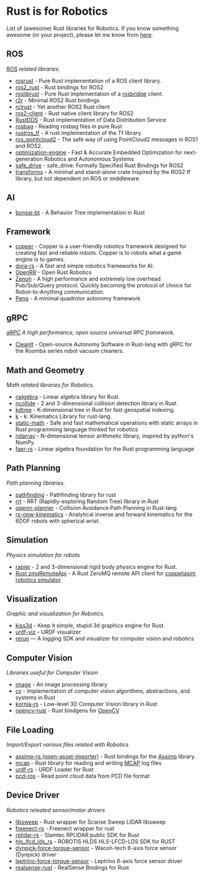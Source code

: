 # Rust is for Robotics

List of (awesome) Rust libraries for Robotics. If you know something awesome (or your project), please let me know from [here](https://github.com/robotics-rs/robotics.rs/pulls).

## ROS

*[ROS](http://www.ros.org/) related libraries.*

* [rosrust](https://github.com/adnanademovic/rosrust) - Pure Rust implementation of a ROS client library.
* [ros2_rust](https://github.com/ros2-rust/ros2_rust) -  Rust bindings for ROS2
* [roslibrust](https://github.com/Carter12s/roslibrust) - Pure Rust implementation of a [rosbridge](https://github.com/RobotWebTools/rosbridge_suite) client.
* [r2r](https://github.com/sequenceplanner/r2r) - Minimal ROS2 Rust bindings
* [rclrust](https://github.com/rclrust/rclrust) - Yet another ROS2 Rust client
* [ros2-client](https://github.com/Atostek/ros2-client) - Rust native client library for ROS2
* [RustDDS](https://github.com/jhelovuo/RustDDS) - Rust implementation of Data Distribution Service
* [rosbag](https://github.com/SkoltechRobotics/rosbag-rs) - Reading rosbag files in pure Rust
* [rustros_tf](https://github.com/arjo129/rustros_tf) - A rust implementation of the Tf library.
* [ros_pointcloud2](https://github.com/stelzo/ros_pointcloud2) - The safe way of using PointCloud2 messages in ROS1 and ROS2.
* [optimization-engine](https://alphaville.github.io/optimization-engine/) - Fast & Accurate Embedded Optimization for next-generation Robotics and Autonomous Systems
* [safe_drive](https://github.com/tier4/safe_drive) - safe_drive: Formally Specified Rust Bindings for ROS2
* [transforms](https://github.com/deniz-hofmeister/transforms) - A minimal and stand-alone crate inspired by the ROS2 tf library, but not dependent on ROS or middleware

## AI

* [bonsai-bt](https://github.com/Sollimann/bonsai) - A Behavior Tree implementation in Rust

## Framework

* [copper](https://github.com/copper-project/copper-rs) - Copper is a user-friendly robotics framework designed for creating fast and reliable robots. Copper is to robots what a game engine is to games.
* [dora-rs](https://github.com/dora-rs/dora) - A fast and simple robotics frameworks for AI.
* [OpenRR](https://github.com/openrr/openrr) - Open Rust Robotics
* [Zenoh](https://zenoh.io) - A high performance and extremely low overhead Pub/Sub/Query protocol. Quickly becoming the protocol of choice for Robot-to-Anything communication. 
* [Peng](https://github.com/makeecat/Peng) - A minimal quadrotor autonomy framework

## gRPC

*[gRPC](https://grpc.io/) A high performance, open source universal RPC framework.*

* [CleanIt](https://github.com/Sollimann/CleanIt) - Open-source Autonomy Software in Rust-lang with gRPC for the Roomba series robot vacuum cleaners.

## Math and Geometry

*Math related libraries for Robotics.*

* [nalgebra](https://github.com/sebcrozet/nalgebra) - Linear algebra library for Rust.
* [ncollide](https://github.com/sebcrozet/ncollide) - 2 and 3-dimensional collision detection library in Rust.
* [kdtree](https://github.com/mrhooray/kdtree-rs) - K-dimensional tree in Rust for fast geospatial indexing.
* [k](https://github.com/OTL/k) -  k: Kinematics Library for rust-lang.
* [static-math](https://github.com/elsuizo/static-math) - Safe and fast mathematical operations with static arrays in Rust programming language thinked for robotics
* [ndarray](https://github.com/rust-ndarray/ndarray) - N-dimensional tensor arithmetic library, inspired by python's NumPy.
* [faer-rs](https://github.com/sarah-quinones/faer-rs) - Linear algebra foundation for the Rust programming language

## Path Planning

*Path planning libraries.*

* [pathfinding](https://github.com/samueltardieu/pathfinding) - Pathfinding library for rust
* [rrt](https://github.com/openrr/rrt) - RRT (Rapidly-exploring Random Tree) library in Rust
* [openrr-planner](https://github.com/openrr/openrr) - Collision Avoidance Path Planning in Rust-lang
* [rs-opw-kinematics](https://github.com/bourumir-wyngs/rs-opw-kinematics) - Analytical inverse and forward kinematics
  for the 6DOF robots with spherical wrist.

## Simulation

*Physics simulation for robots*

* [rapier](https://github.com/dimforge/rapier) - 2 and 3-dimensional rigid body physics engine for Rust.
* [Rust zmqRemoteApi](https://github.com/samuel-cavalcanti/rust_zmqRemoteApi) - A Rust ZeroMQ remote API client for [coppeliasim robotics simulator](https://www.coppeliarobotics.com/)

## Visualization

*Graphic and visualization for Robotics.*

* [kiss3d](https://github.com/sebcrozet/kiss3d) - Keep it simple, stupid 3d graphics engine for Rust.
* [urdf-viz](https://github.com/openrr/urdf-viz) - URDF visualizer
* [rerun](https://github.com/rerun-io/rerun) — A logging SDK and visualizer for computer vision and robotics

## Computer Vision

*Libraries useful for Computer Vision*

* [image](https://github.com/image-rs/image) - An image processing library
* [cv](https://github.com/rust-cv/cv) - Implementation of computer vision algorithms, abstractions, and systems in Rust
* [kornia-rs](https://github.com/kornia/kornia-rs) - Low-level 3D Computer Vision library in Rust
* [opencv-rust](https://github.com/twistedfall/opencv-rust) - Rust bindgens for [OpenCV](https://opencv.org)

## File Loading

*Import/Export various files related with Robotics*

* [assimp-rs (open-asset-importer)](https://github.com/Vurich/assimp-rs) - Rust bindings for the [Assimp](http://www.assimp.org/) library.
* [mcap](https://github.com/foxglove/mcap/tree/main/rust) - Rust library for reading and writing [MCAP](https://mcap.dev/) log files
* [urdf-rs](https://github.com/OTL/urdf-rs) - URDF Loader for Rust
* [pcd-ros](https://github.com/jerry73204/pcd-rs) - Read point cloud data from PCD file format

## Device Driver

*Robotics releated sensor/motor drivers*

* [libsweep](https://github.com/andygrove/libsweep-rs) - Rust wrapper for Scanse Sweep LIDAR libsweep
* [freenect-rs](https://github.com/Entscheider/freenect-rs) - Freenect wrapper for rust
* [rplidar-rs](https://github.com/cnwzhjs/rplidar.rs) - Slamtec RPLIDAR public SDK for Rust
* [hls_lfcd_lds_rs](https://github.com/gabrik/hls_lfcd_lds_rs) -  ROBOTIS HLDS HLS-LFCD-LDS SDK for RUST
* [dynpick-force-torque-sensor](https://github.com/Amelia10007/dynpick-force-torque-sensor-rs) - Wacoh-tech 6-axis force sensor (Dynpick) driver
* [leptrino-force-torque-sensor](https://github.com/Amelia10007/leptrino-force-torque-sensor-rs) - Leptrino 6-axis force sensor driver
* [realsense-rust](https://github.com/Tangram-Vision/realsense-rust) - RealSense Bindings for Rust
